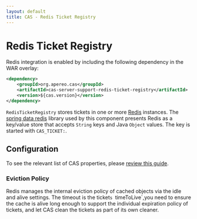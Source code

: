 ```yaml
---
layout: default
title: CAS - Redis Ticket Registry
---
```


# Redis Ticket Registry
Redis integration is enabled by including the following dependency in the WAR overlay:

```xml
<dependency>
    <groupId>org.apereo.cas</groupId>
    <artifactId>cas-server-support-redis-ticket-registry</artifactId>
    <version>${cas.version}</version>
</dependency>
```
`RedisTicketRegistry` stores tickets in one or more [Redis](http://redis.io/) instances. The
[spring data redis](http://projects.spring.io/spring-data-redis/) library used by this component presents Redis as a
key/value store that accepts `String` keys and Java `Object` values. The key is started with `CAS_TICKET:`.

## Configuration

To see the relevant list of CAS properties, please [review this guide](Configuration-Properties.html).

### Eviction Policy

Redis manages the internal eviction policy of cached objects via the idle and alive settings.
The timeout is the ticket`s `timeToLive`,you need to ensure the cache is alive long enough to support the individual expiration policy of tickets, and let
CAS clean the tickets as part of its own cleaner. 
